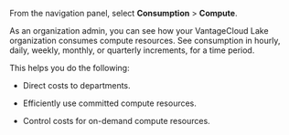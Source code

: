 
From the navigation panel, select **Consumption** > **Compute**.

As an organization admin, you can see how your VantageCloud Lake organization consumes compute resources. See consumption in hourly, daily, weekly, monthly, or quarterly increments, for a time period.

This helps you do the following:

-   Direct costs to departments.

-   Efficiently use committed compute resources.

-   Control costs for on-demand compute resources.


